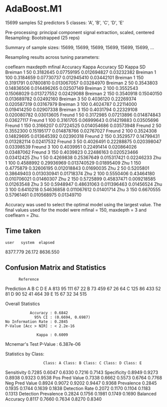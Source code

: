AdaBoost.M1 
===========

15699 samples
   52 predictors
    5 classes: 'A', 'B', 'C', 'D', 'E' 

Pre-processing: principal component signal extraction, scaled, centered 
Resampling: Bootstrapped (25 reps) 

Summary of sample sizes: 15699, 15699, 15699, 15699, 15699, 15699, ... 

Resampling results across tuning parameters:

  coeflearn  maxdepth  mfinal  Accuracy   Kappa       Accuracy SD  Kappa SD  
  Breiman    1          50     0.3182645  0.07759195  0.012694827  0.03232382
  Breiman    1         100     0.3184659  0.07730737  0.012945410  0.03442101
  Breiman    1         150     0.3191791  0.07800810  0.013067057  0.03284970
  Breiman    2          50     0.3543803  0.14836506  0.014496265  0.02507149
  Breiman    2         100     0.3552543  0.15068029  0.013727552  0.02429088
  Breiman    2         150     0.3540918  0.15040150  0.013689782  0.02492160
  Breiman    3          50     0.4036120  0.22269374  0.020587319  0.03167979
  Breiman    3         100     0.4024787  0.22114000  0.019414250  0.02907338
  Breiman    3         150     0.4031794  0.22329108  0.020080782  0.03013605
  Freund     1          50     0.3172985  0.07213896  0.014874843  0.03627117
  Freund     1         100     0.3161705  0.06999643  0.014219883  0.03505696
  Freund     1         150     0.3166207  0.07224525  0.014054686  0.03573948
  Freund     2          50     0.3552300  0.15195177  0.014878766  0.02767027
  Freund     2         100     0.3524308  0.14829695  0.013645392  0.02390318
  Freund     2         150     0.3529577  0.14799431  0.013282114  0.02417532
  Freund     3          50     0.4026491  0.22288875  0.020398047  0.03398539
  Freund     3         100     0.4039951  0.22491414  0.020864026  0.03487062
  Freund     3         150     0.4039823  0.22486163  0.020523466  0.03412425
  Zhu        1          50     0.4269838  0.25367649  0.015317421  0.02246233
  Zhu        1         100     0.4588992  0.29936969  0.013740529  0.01895409
  Zhu        1         150     0.4775879  0.32606195  0.012018843  0.01690035
  Zhu        2          50     0.5205801  0.38649403  0.013030941  0.01718374
  Zhu        2         100     0.5550406  0.43464180  0.010706021  0.01460307
  Zhu        2         150     0.5725899  0.45837471  0.009218585  0.01263548
  Zhu        3          50     0.5948947  0.48631063  0.011396463  0.01456524
  Zhu        3         100     0.6410218  0.54636858  0.011067612  0.01401714
  Zhu        3         150     0.6670555  0.57961461  0.010568975  0.01349710

Accuracy was used to select the optimal model using  the largest value.
The final values used for the model were mfinal = 150, maxdepth = 3
 and coeflearn = Zhu. 
 
Time taken
----------
    user   system  elapsed 
8377.779   26.172 8636.550 

Confusion Matrix and Statistics
-------------------------------

          Reference
Prediction   A   B   C   D   E
         A 813  95 111  67  22
         B  73 459  67  26  64
         C 125  86 433  52  81
         D  90  52  41 464  39
         E  15  67  32  34 515

Overall Statistics
                                          
               Accuracy : 0.6842          
                 95% CI : (0.6694, 0.6987)
    No Information Rate : 0.2845          
    P-Value [Acc > NIR] : < 2.2e-16       
                                          
                  Kappa : 0.6009          
 Mcnemar's Test P-Value : 6.387e-06       

Statistics by Class:

                     Class: A Class: B Class: C Class: D Class: E
Sensitivity            0.7285   0.6047   0.6330   0.7216   0.7143
Specificity            0.8949   0.9273   0.8938   0.9323   0.9538
Pos Pred Value         0.7338   0.6662   0.5573   0.6764   0.7768
Neg Pred Value         0.8924   0.9072   0.9202   0.9447   0.9368
Prevalence             0.2845   0.1935   0.1744   0.1639   0.1838
Detection Rate         0.2072   0.1170   0.1104   0.1183   0.1313
Detection Prevalence   0.2824   0.1756   0.1981   0.1749   0.1690
Balanced Accuracy      0.8117   0.7660   0.7634   0.8270   0.8340
